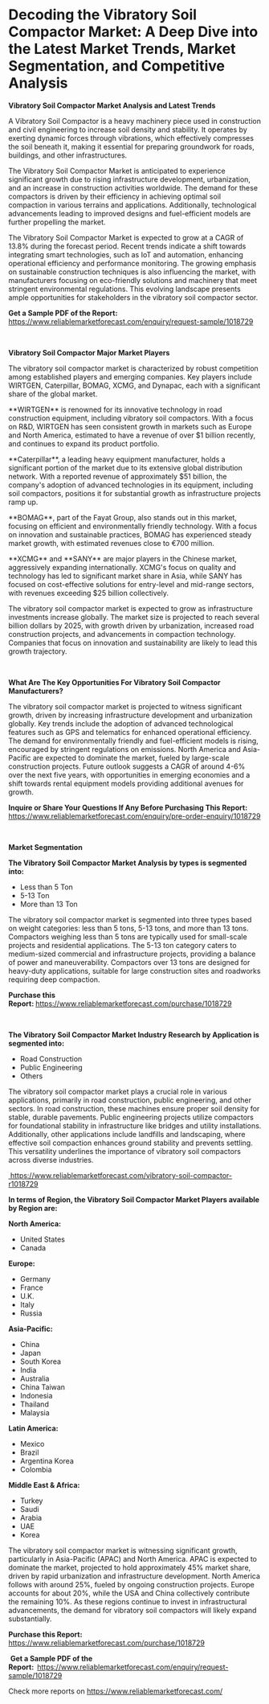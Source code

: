 <p><h1>Decoding the Vibratory Soil Compactor Market: A Deep Dive into the Latest Market Trends, Market Segmentation, and Competitive Analysis</h1></p><p><strong>Vibratory Soil Compactor Market Analysis and Latest Trends</strong></p>
<p><p>A Vibratory Soil Compactor is a heavy machinery piece used in construction and civil engineering to increase soil density and stability. It operates by exerting dynamic forces through vibrations, which effectively compresses the soil beneath it, making it essential for preparing groundwork for roads, buildings, and other infrastructures.</p><p>The Vibratory Soil Compactor Market is anticipated to experience significant growth due to rising infrastructure development, urbanization, and an increase in construction activities worldwide. The demand for these compactors is driven by their efficiency in achieving optimal soil compaction in various terrains and applications. Additionally, technological advancements leading to improved designs and fuel-efficient models are further propelling the market.</p><p>The Vibratory Soil Compactor Market is expected to grow at a CAGR of 13.8% during the forecast period. Recent trends indicate a shift towards integrating smart technologies, such as IoT and automation, enhancing operational efficiency and performance monitoring. The growing emphasis on sustainable construction techniques is also influencing the market, with manufacturers focusing on eco-friendly solutions and machinery that meet stringent environmental regulations. This evolving landscape presents ample opportunities for stakeholders in the vibratory soil compactor sector.</p></p>
<p><strong>Get a Sample PDF of the Report:&nbsp;</strong> <a href="https://www.reliablemarketforecast.com/enquiry/request-sample/1018729?utm_campaign=2472&utm_medium=2&utm_source=Github&utm_content=ia&utm_term=10042025&utm_id=vibratory-soil-compactor">https://www.reliablemarketforecast.com/enquiry/request-sample/1018729</a></p>
<p>&nbsp;</p>
<p><strong>Vibratory Soil Compactor Major Market Players</strong></p>
<p><p>The vibratory soil compactor market is characterized by robust competition among established players and emerging companies. Key players include WIRTGEN, Caterpillar, BOMAG, XCMG, and Dynapac, each with a significant share of the global market.</p><p>**WIRTGEN** is renowned for its innovative technology in road construction equipment, including vibratory soil compactors. With a focus on R&D, WIRTGEN has seen consistent growth in markets such as Europe and North America, estimated to have a revenue of over $1 billion recently, and continues to expand its product portfolio.</p><p>**Caterpillar**, a leading heavy equipment manufacturer, holds a significant portion of the market due to its extensive global distribution network. With a reported revenue of approximately $51 billion, the company's adoption of advanced technologies in its equipment, including soil compactors, positions it for substantial growth as infrastructure projects ramp up.</p><p>**BOMAG**, part of the Fayat Group, also stands out in this market, focusing on efficient and environmentally friendly technology. With a focus on innovation and sustainable practices, BOMAG has experienced steady market growth, with estimated revenues close to €700 million.</p><p>**XCMG** and **SANY** are major players in the Chinese market, aggressively expanding internationally. XCMG's focus on quality and technology has led to significant market share in Asia, while SANY has focused on cost-effective solutions for entry-level and mid-range sectors, with revenues exceeding $25 billion collectively.</p><p>The vibratory soil compactor market is expected to grow as infrastructure investments increase globally. The market size is projected to reach several billion dollars by 2025, with growth driven by urbanization, increased road construction projects, and advancements in compaction technology. Companies that focus on innovation and sustainability are likely to lead this growth trajectory.</p></p>
<p>&nbsp;</p>
<p><strong>What Are The Key Opportunities For Vibratory Soil Compactor Manufacturers?</strong></p>
<p><p>The vibratory soil compactor market is projected to witness significant growth, driven by increasing infrastructure development and urbanization globally. Key trends include the adoption of advanced technological features such as GPS and telematics for enhanced operational efficiency. The demand for environmentally friendly and fuel-efficient models is rising, encouraged by stringent regulations on emissions. North America and Asia-Pacific are expected to dominate the market, fueled by large-scale construction projects. Future outlook suggests a CAGR of around 4-6% over the next five years, with opportunities in emerging economies and a shift towards rental equipment models providing additional avenues for growth.</p></p>
<p><strong>Inquire or Share Your Questions If Any Before Purchasing This Report:</strong> <a href="https://www.reliablemarketforecast.com/enquiry/pre-order-enquiry/1018729?utm_campaign=2472&utm_medium=2&utm_source=Github&utm_content=ia&utm_term=10042025&utm_id=vibratory-soil-compactor">https://www.reliablemarketforecast.com/enquiry/pre-order-enquiry/1018729</a></p>
<p>&nbsp;</p>
<p><strong>Market Segmentation</strong></p>
<p><strong>The Vibratory Soil Compactor Market Analysis by types is segmented into:</strong></p>
<p><ul><li>Less than 5 Ton</li><li>5-13 Ton</li><li>More than 13 Ton</li></ul></p>
<p><p>The vibratory soil compactor market is segmented into three types based on weight categories: less than 5 tons, 5-13 tons, and more than 13 tons. Compactors weighing less than 5 tons are typically used for small-scale projects and residential applications. The 5-13 ton category caters to medium-sized commercial and infrastructure projects, providing a balance of power and maneuverability. Compactors over 13 tons are designed for heavy-duty applications, suitable for large construction sites and roadworks requiring deep compaction.</p></p>
<p><strong>Purchase this Report:&nbsp;</strong><a href="https://www.reliablemarketforecast.com/purchase/1018729?utm_campaign=2472&utm_medium=2&utm_source=Github&utm_content=ia&utm_term=10042025&utm_id=vibratory-soil-compactor">https://www.reliablemarketforecast.com/purchase/1018729</a></p>
<p>&nbsp;</p>
<p><strong>The Vibratory Soil Compactor Market Industry Research by Application is segmented into:</strong></p>
<p><ul><li>Road Construction</li><li>Public Engineering</li><li>Others</li></ul></p>
<p><p>The vibratory soil compactor market plays a crucial role in various applications, primarily in road construction, public engineering, and other sectors. In road construction, these machines ensure proper soil density for stable, durable pavements. Public engineering projects utilize compactors for foundational stability in infrastructure like bridges and utility installations. Additionally, other applications include landfills and landscaping, where effective soil compaction enhances ground stability and prevents settling. This versatility underlines the importance of vibratory soil compactors across diverse industries.</p></p>
<p><a href="https://www.reliablemarketforecast.com/vibratory-soil-compactor-r1018729?utm_campaign=2472&utm_medium=2&utm_source=Github&utm_content=ia&utm_term=10042025&utm_id=vibratory-soil-compactor">&nbsp;https://www.reliablemarketforecast.com/vibratory-soil-compactor-r1018729</a></p>
<p><strong>In terms of Region, the Vibratory Soil Compactor Market Players available by Region are:</strong></p>
<p>
    <p> <strong> North America: </strong>
        <ul>
            <li>United States</li>
            <li>Canada</li>
        </ul>
        </p> 
    <p> <strong> Europe: </strong>
        <ul>
            <li>Germany</li>
            <li>France</li>
            <li>U.K.</li>
            <li>Italy</li>
            <li>Russia</li>
        </ul>
        </p> 
    <p> <strong> Asia-Pacific: </strong>
        <ul>
            <li>China</li>
            <li>Japan</li>
            <li>South Korea</li>
            <li>India</li>
            <li>Australia</li>
            <li>China Taiwan</li>
            <li>Indonesia</li>
            <li>Thailand</li>
            <li>Malaysia</li>
        </ul>
        </p> 
    <p> <strong> Latin America: </strong>
        <ul>
            <li>Mexico</li>
            <li>Brazil</li>
            <li>Argentina Korea</li>
            <li>Colombia</li>
        </ul>
        </p> 
    <p> <strong> Middle East & Africa: </strong>
        <ul>
            <li>Turkey</li>
            <li>Saudi</li>
            <li>Arabia</li>
            <li>UAE</li>
            <li>Korea</li>
        </ul>
    </p>
    </p>
<p><p>The vibratory soil compactor market is witnessing significant growth, particularly in Asia-Pacific (APAC) and North America. APAC is expected to dominate the market, projected to hold approximately 45% market share, driven by rapid urbanization and infrastructure development. North America follows with around 25%, fueled by ongoing construction projects. Europe accounts for about 20%, while the USA and China collectively contribute the remaining 10%. As these regions continue to invest in infrastructural advancements, the demand for vibratory soil compactors will likely expand substantially.</p></p>
<p><strong>Purchase this Report: </strong><a href="https://www.reliablemarketforecast.com/purchase/1018729?utm_campaign=2472&utm_medium=2&utm_source=Github&utm_content=ia&utm_term=10042025&utm_id=vibratory-soil-compactor">https://www.reliablemarketforecast.com/purchase/1018729</a></p>
<p>&nbsp;<strong>Get a Sample PDF of the Report:&nbsp;&nbsp;</strong><a href="https://www.reliablemarketforecast.com/enquiry/request-sample/1018729?utm_campaign=2472&utm_medium=2&utm_source=Github&utm_content=ia&utm_term=10042025&utm_id=vibratory-soil-compactor">https://www.reliablemarketforecast.com/enquiry/request-sample/1018729</a></p>
<p><strong></strong></p>
<p>Check more reports on <a href="https://www.reliablemarketforecast.com/?utm_campaign=2472&utm_medium=2&utm_source=Github&utm_content=ia&utm_term=10042025&utm_id=vibratory-soil-compactor">https://www.reliablemarketforecast.com/</a></p>